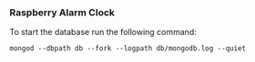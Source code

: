 ### Raspberry Alarm Clock

To start the database run the following command:

```
mongod --dbpath db --fork --logpath db/mongodb.log --quiet
```
